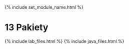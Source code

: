 {% include set_module_name.html %}
# 13 Pakiety
{% include lab_files.html %}
{% include java_files.html %}